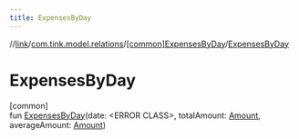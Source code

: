 ```yaml
---
title: ExpensesByDay
---
```

//[link](../../../index.html)/[com.tink.model.relations](../index.html)/[[common]ExpensesByDay](index.html)/[ExpensesByDay](-expenses-by-day.html)



# ExpensesByDay



[common]\
fun [ExpensesByDay](-expenses-by-day.html)(date: &lt;ERROR CLASS&gt;, totalAmount: [Amount](../../com.tink.model.misc/[common]-amount/index.html), averageAmount: [Amount](../../com.tink.model.misc/[common]-amount/index.html))




